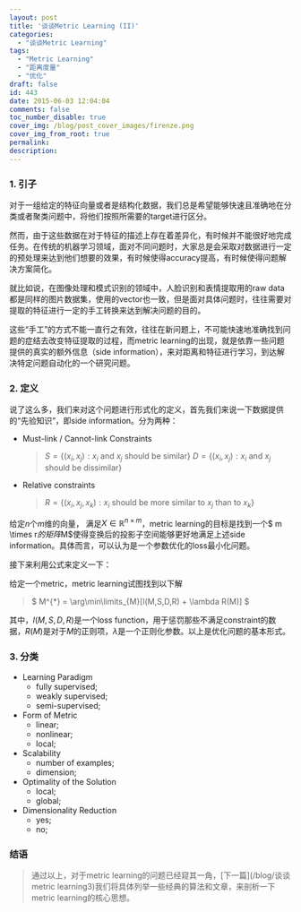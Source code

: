 ```yaml
---
layout: post
title: '谈谈Metric Learning (II)'
categories:
  - "谈谈Metric Learning"
tags:
  - "Metric Learning"
  - "距离度量"
  - "优化"
draft: false
id: 443
date: 2015-06-03 12:04:04
comments: false
toc_number_disable: true
cover_img: /blog/post_cover_images/firenze.png
cover_img_from_root: true
permalink:
description:
---
```


### 1. 引子

对于一组给定的特征向量或者是结构化数据，我们总是希望能够快速且准确地在分类或者聚类问题中，将他们按照所需要的target进行区分。

然而，由于这些数据在对于特征的描述上存在着差异化，有时候并不能很好地完成任务。在传统的机器学习领域，面对不同问题时，大家总是会采取对数据进行一定的预处理来达到他们想要的效果，有时候使得accuracy提高，有时候使得问题解决方案简化。

就比如说，在图像处理和模式识别的领域中，人脸识别和表情提取用的raw data都是同样的图片数据集，使用的vector也一致，但是面对具体问题时，往往需要对提取的特征进行一定的手工转换来达到解决问题的目的。

这些“手工”的方式不能一直行之有效，往往在新问题上，不可能快速地准确找到问题的症结去改变特征提取的过程，而metric learning的出现，就是依靠一些问题提供的真实的额外信息（side information），来对距离和特征进行学习，到达解决特定问题自动化的一个研究问题。

### 2. 定义

说了这么多，我们来对这个问题进行形式化的定义，首先我们来说一下数据提供的“先验知识”，即side information。分为两种：

* Must-link / Cannot-link Constraints
  > $S = \{ (x_i, x_j) : x_i\text{ and }x_j\text{ should be similar} \}$
  > $D = \{ (x_i, x_j) : x_i\text{ and }x_j\text{ should be dissimilar} \}$

* Relative constraints
  > $R = \{ (x_i, x_j, x_k) : x_i\text{ should be more similar to }x_j\text{ than to }x_k \}$

给定$n$个$m$维的向量， 满足$X \in \mathbb{R}^{n \times m}$，metric learning的目标是找到一个$ m \times r$的矩阵$M$使得变换后的投影子空间能够更好地满足上述side information。具体而言，可以认为是一个参数优化的loss最小化问题。

接下来利用公式来定义一下：

给定一个metric，metric learning试图找到以下解

> $ M^{*} = \arg\min\limits_{M}[l(M,S,D,R) + \lambda R(M)] $

其中，$l(M,S,D,R)$是一个loss function，用于惩罚那些不满足constraint的数据，$R(M)$是对于$M$的正则项，$\lambda$是一个正则化参数。以上是优化问题的基本形式。

### 3. 分类

* Learning Paradigm
  * fully supervised;
  * weakly supervised;
  * semi-supervised;
* Form of Metric
  * linear;
  * nonlinear;
  * local;
* Scalability
  * number of examples;
  * dimension;
* Optimality of the Solution
  * local;
  * global;
* Dimensionality Reduction
  * yes;
  * no;

### 结语

> 通过以上，对于metric learning的问题已经窥其一角，[下一篇](/blog/谈谈metric learning3)我们将具体列举一些经典的算法和文章，来剖析一下metric learning的核心思想。
